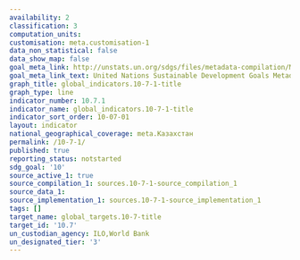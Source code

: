 ```yaml
---
availability: 2
classification: 3
computation_units:
customisation: meta.customisation-1
data_non_statistical: false
data_show_map: false
goal_meta_link: http://unstats.un.org/sdgs/files/metadata-compilation/Metadata-Goal-10.pdf
goal_meta_link_text: United Nations Sustainable Development Goals Metadata (pdf 564kB)
graph_title: global_indicators.10-7-1-title
graph_type: line
indicator_number: 10.7.1
indicator_name: global_indicators.10-7-1-title
indicator_sort_order: 10-07-01
layout: indicator
national_geographical_coverage: meta.Казахстан
permalink: /10-7-1/
published: true
reporting_status: notstarted
sdg_goal: '10'
source_active_1: true
source_compilation_1: sources.10-7-1-source_compilation_1
source_data_1:
source_implementation_1: sources.10-7-1-source_implementation_1
tags: []
target_name: global_targets.10-7-title
target_id: '10.7'
un_custodian_agency: ILO,World Bank
un_designated_tier: '3'
---
```


